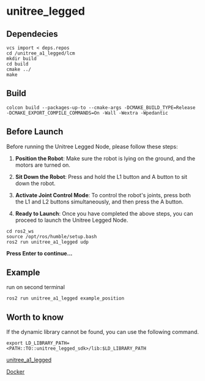 # unitree_legged


## Dependecies
```
vcs import < deps.repos
cd /unitree_a1_legged/lcm
mkdir build
cd build
cmake ../
make
```

## Build
```
colcon build --packages-up-to --cmake-args -DCMAKE_BUILD_TYPE=Release -DCMAKE_EXPORT_COMPILE_COMMANDS=On -Wall -Wextra -Wpedantic
```

## Before Launch

Before running the Unitree Legged Node, please follow these steps:

1. **Position the Robot**: Make sure the robot is lying on the ground, and the motors are turned on.

2. **Sit Down the Robot**: Press and hold the L1 button and A button to sit down the robot.

3. **Activate Joint Control Mode**: To control the robot's joints, press both the L1 and L2 buttons simultaneously, and then press the A button.

4. **Ready to Launch**: Once you have completed the above steps, you can proceed to launch the Unitree Legged Node.


```
cd ros2_ws
source /opt/ros/humble/setup.bash
ros2 run unitree_a1_legged udp
```
**Press Enter to continue...**

## Example
run on second terminal
```
ros2 run unitree_a1_legged example_position
```

## Worth to know 

If the dynamic library cannot be found, you can use the following command.

```
export LD_LIBRARY_PATH=<PATH::TO::unitree_legged_sdk>/lib:$LD_LIBRARY_PATH
```

[unitree_a1_legged](./unitree_a1_legged/README.md)

[Docker](./docker/README.md)
